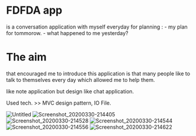 # FDFDA app
  is a conversation application with myself everyday for planning :
     - my plan for tommorow.
     - what happened to me yesterday?
    
# The aim 
  that encouraged me to introduce this application is that many people like to talk to themselves every day 
  which allowed me to help them.
  
like note application but design like chat application.

Used tech. >> MVC design pattern, IO File.





![Untitled](https://user-images.githubusercontent.com/45439722/77959956-c3fe9d00-72d7-11ea-8d84-430c295b5a0f.png)          ![Screenshot_20200330-214405](https://user-images.githubusercontent.com/45439722/77960073-f3ada500-72d7-11ea-8b36-d4d1d901a3c1.png)
![Screenshot_20200330-214528](https://user-images.githubusercontent.com/45439722/77960141-0e801980-72d8-11ea-84f5-d8de9f41adb4.png)          ![Screenshot_20200330-214544](https://user-images.githubusercontent.com/45439722/77960197-29eb2480-72d8-11ea-81ca-d03c2831d4dc.png)
![Screenshot_20200330-214556](https://user-images.githubusercontent.com/45439722/77960268-47b88980-72d8-11ea-9d19-4ea0ebae5894.png)          ![Screenshot_20200330-214622](https://user-images.githubusercontent.com/45439722/77960315-6028a400-72d8-11ea-8999-c38e518389a5.png)
